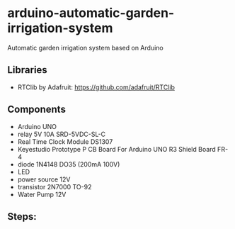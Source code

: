 # arduino-automatic-garden-irrigation-system
Automatic garden irrigation system based on Arduino


## Libraries
- RTClib by Adafruit: https://github.com/adafruit/RTClib

## Components
- Arduino UNO
- relay 5V 10A SRD-5VDC-SL-C
- Real Time Clock Module DS1307
- Keyestudio Prototype P CB Board For Arduino UNO R3 Shield Board FR-4
- diode 1N4148 DO35 (200mA 100V)
- LED
- power source 12V
- transistor 2N7000 TO-92
- Water Pump 12V

## Steps:

